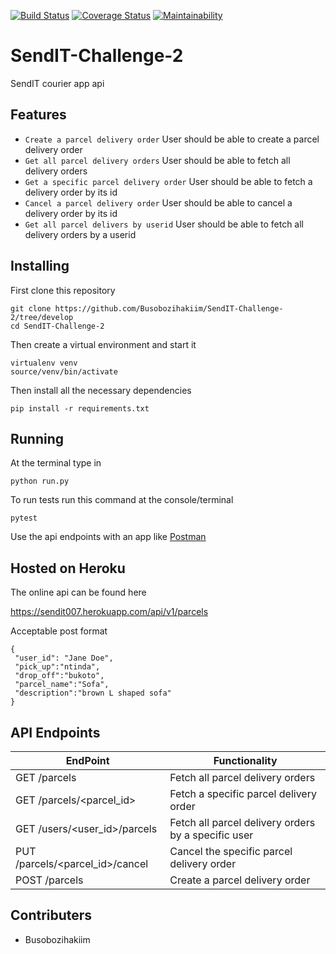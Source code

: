 [![Build Status](https://travis-ci.com/Busobozihakiim/SendIT-Challenge-2.svg?branch=develop)](https://travis-ci.com/Busobozihakiim/SendIT-Challenge-2)
[![Coverage Status](https://coveralls.io/repos/github/Busobozihakiim/SendIT-Challenge-2/badge.svg?branch=develop)](https://coveralls.io/github/Busobozihakiim/SendIT-Challenge-2?branch=develop)
[![Maintainability](https://api.codeclimate.com/v1/badges/65e1dfa5f43053d0335a/maintainability)](https://codeclimate.com/github/Busobozihakiim/SendIT-Challenge-2/maintainability)
# SendIT-Challenge-2
SendIT courier app api

## Features
- `Create a parcel delivery order` User should be able to create a parcel delivery order
- `Get all parcel delivery orders` User should be able to fetch all delivery orders
- `Get a specific parcel delivery order` User should be able to fetch a delivery order by its id
- `Cancel a parcel delivery order` User should be able to cancel a delivery order by its id 
- `Get all parcel delivers by userid` User should be able to fetch all delivery orders by a userid

## Installing
First clone this repository

```
git clone https://github.com/Busobozihakiim/SendIT-Challenge-2/tree/develop
cd SendIT-Challenge-2
```

Then create a virtual environment and start it
```
virtualenv venv
source/venv/bin/activate
```

Then install all the necessary dependencies
```
pip install -r requirements.txt
```

## Running
At the terminal type in
```
python run.py
```

To run tests run this command at the console/terminal
```
pytest
```

Use the api endpoints with an app like [Postman](https://www.getpostman.com/apps) 

## Hosted on Heroku
The online api can be found here 

https://sendit007.herokuapp.com/api/v1/parcels

Acceptable post format
```
{
 "user_id": "Jane Doe",
 "pick_up":"ntinda",
 "drop_off":"bukoto",
 "parcel_name":"Sofa",
 "description":"brown L shaped sofa"
}
```

## API Endpoints
|  EndPoint  |  Functionality  |
| ------------- | ------------- |
| GET /parcels  | Fetch all parcel delivery orders  |
| GET /parcels/\<parcel_id\>  | Fetch a specific parcel delivery order  |
| GET /users/\<user_id\>/parcels | Fetch all parcel delivery orders by a specific user |
| PUT /parcels/\<parcel_id\>/cancel | Cancel the specific parcel delivery order |
| POST /parcels | Create a parcel delivery order |
  
## Contributers
- Busobozihakiim

